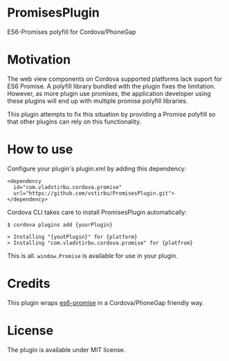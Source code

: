 # PromisesPlugin

ES6-Promises polyfill for Cordova/PhoneGap

# Motivation

The web view components on Cordova supported platforms lack suport for ES6 Promise. A polyfill library bundled with the plugin fixes the limitation. However, as more plugin use promises, the application developer using these plugins will end up with multiple promise polyfill libraries.

This plugin attempts to fix this situation by providing a Promise polyfill so that other plugins can rely on this functionality.

# How to use

Configure your plugin's plugin.xml by adding this dependency:

```
<dependency
  id="com.vladstirbu.cordova.promise"
  url="https://github.com/vstirbu/PromisesPlugin.git">
</dependency>
```

Cordova CLI takes care to install PromisesPlugin automatically:

```
$ cordova plugins add {yourPlugin}

> Installing "{youtPlugin}" for {platform}
> Installing "com.vladstirbu.cordova.promise" for {platfrom}
```

This is all. ```window.Promise``` is available for use in your plugin.

# Credits

This plugin wraps [es6-promise](https://github.com/jakearchibald/es6-promise) in a Cordova/PhoneGap friendly way.

# License

The plugin is available under MIT license.
